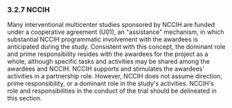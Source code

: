 ### 3.2.7 NCCIH

Many interventional multicenter studies sponsored by NCCIH are funded
under a cooperative agreement (U01), an \"assistance\" mechanism, in
which substantial NCCIH programmatic involvement with the awardees is
anticipated during the study. Consistent with this concept, the dominant
role and prime responsibility resides with the awardees for the project
as a whole, although specific tasks and activities may be shared among
the awardees and NCCIH. NCCIH supports and stimulates the awardees'
activities in a partnership role. However, NCCIH does not assume
direction, prime responsibility, or a dominant role in the study's
activities. NCCIH's role and responsibilities in the conduct of the
trial should be delineated in this section.

